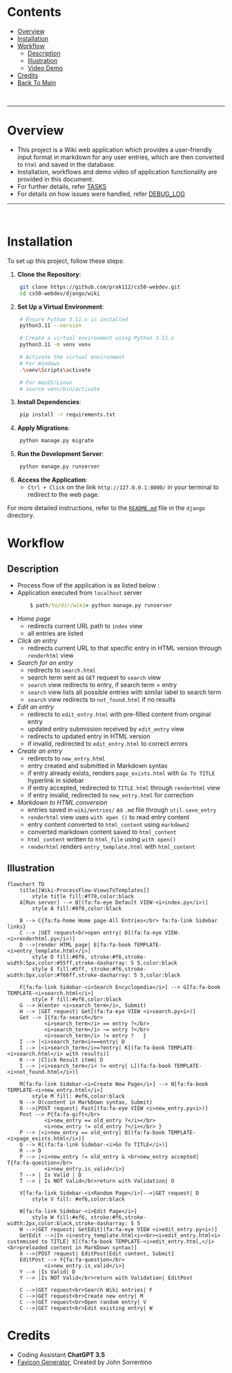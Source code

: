 # Contents
- [Overview](#overview)
- [Installation]()
- [Workflow](#workflow)
    - [Description](#description)
    - [Illustration](#illustration)
    - [Video Demo](https://youtu.be/j7CwADYmysk)
- [Credits](#credits)
- [Back To Main](/django/README.md) 

<br>
<hr>


# Overview
- This project is a Wiki web application which provides a user-friendly input format in markdown for any user entries, which are then converted to `html` and saved in the database.
- Installation, workflows and demo video of application functionality are provided in this document.
- For further details, refer [TASKS](/django/wiki/docs/TASKS.md)
- For details on how issues were handled, refer [DEBUG_LOG](/django//wiki/docs/DEBUG_LOG.md)

<hr>
<br>

# Installation
To set up this project, follow these steps:

1. **Clone the Repository**:
```bash
    git clone https://github.com/prak112/cs50-webdev.git
    cd cs50-webdev/django/wiki
```

2. **Set Up a Virtual Environment**:
```bash
    # Ensure Python 3.11.x is installed
    python3.11 --version

    # Create a virtual environment using Python 3.11.x
    python3.11 -m venv venv

    # Activate the virtual environment
    # For Windows
    .\venv\Scripts\activate

    # For macOS/Linux
    # source venv/bin/activate
```

3. **Install Dependencies**:
```bash
    pip install -r requirements.txt
```

4. **Apply Migrations**:
```bash
    python manage.py migrate
```

5. **Run the Development Server**:
```bash
    python manage.py runserver
```

6. **Access the Application**:
    - `Ctrl + Click` on the link `http://127.0.0.1:8000/` in your terminal to redirect to the web page.

For more detailed instructions, refer to the [`README.md`](/django/README.md) file in the `django` directory.



# Workflow
## Description
- Process flow of the application is as listed below :
- Application executed from `localhost` server
    ```cmd
        $ path/to/dir/wiki> python manage.py runserver
    ```
- *Home page* 
    - redirects current URL path to `index` view
    - all entries are listed
- *Click an entry* 
    - redirects current URL to that specific entry in HTML version through `renderhtml` view
- *Search for an entry* 
    - redirects to `search.html`
    - search term sent as `GET` request to `search` view
    - `search` view redirects to entry, if search term = entry
    - `search` view lists all possible entries with similar label to search term
    - `search` view redirects to `not_found.html` if no results
- *Edit an entry* 
    - redirects to `edit_entry.html` with pre-filled content from original entry
    - updated entry submission received by `edit_entry` view
    - redirects to updated entry in HTML version
    - if invalid, redirected to `edit_entry.html` to correct errors
- *Create an entry* 
    - redirects to `new_entry.html`
    - entry created and submitted in Markdown syntax
    - if entry already exists, renders `page_exists.html` with  `Go To TITLE` hyperlink in sidebar
    - if entry accepted, redirected to `TITLE.html` through `renderhtml` view
    - if entry invalid, redirected to `new_entry.html` for correction
- *Markdown to HTML conversion*
    - entries saved in `wiki/entries/` as `.md` file through `util.save_entry`
    - `renderhtml` view uses `with open ()` to read entry content
    - entry content converted to `html_content` using `markdown2`
    - converted markdown content saved to `html_content`
    - `html_content` written to `html_file` using `with open()`
    - `renderhtml` renders `entry_template.html` with `html_content`


## Illustration
```mermaid
flowchart TD
    title[[Wiki-ProcessFlow-ViewsToTemplates]]
        style title fill:#f78,color:black
    A[Run server] --> B[(fa:fa-eye Default VIEW-<i>index.py</i>)]
        style A fill:#0f0,color:black
    
    B --> C{fa:fa-home Home page-All Entries</br> fa:fa-link Sidebar links}
    C --> |GET request<br>open entry| D[(fa:fa-eye VIEW-<i>renderhtml.py</i>)]
    D -->|render HTML page| E[fa:fa-book TEMPLATE-<i>entry_template.html</i>]
        style D fill:#0f6, stroke:#f6,stroke-width:5px,color:#55ff,stroke-dasharray: 5 5,color:black
        style E fill:#5ff, stroke:#f6,stroke-width:5px,color:#f66ff,stroke-dasharray: 5 5,color:black
    
    F[fa:fa-link Sidebar-<i>Search Encyclopedia</i>] --> G[fa:fa-book TEMPLATE-<i>search.html</i>]
        style F fill:#ef6,color:black
    G --> H(enter <i>search_term</i>, Submit)
    H --> |GET request| Get[(fa:fa-eye VIEW <i>search.py<i>)]
    Get --> I{fa:fa-search</br>
            <i>search_term</i> == entry ?</br>
            <i>search_term</i> ~= entry ?</br>
            <i>search_term</i> != entry ?   }
    I --> |<i>search_term<i>==entry| D
    I --> |<i>search_term</i>=?entry| K[(fa:fa-book TEMPLATE-<i>search.html</i> with results)]
    K --> |Click Result item| D
    I --> |<i>search_term</i> != entry| L[(fa:fa-book TEMPLATE-<i>not_found.html</i>)]

    M[fa:fa-link Sidebar-<i>Create New Page</i>] --> N[fa:fa-book TEMPLATE-<i>new_entry.html</i>]
        style M fill: #ef6,color:black
    N --> O(content in MarkDown syntax, Submit)
    O -->|POST request| Post[(fa:fa-eye VIEW <i>new_entry.py<i>)]
    Post --> P{fa:fa-gift</br>
            <i>new_entry == old_entry ?</i></br>
            <i>new_entry != old_entry ?</i></br> }
    P --> |<i>new_entry == old_entry| Q[(fa:fa-book TEMPLATE-<i>page_exists.html</i>)]
    Q --> R[(fa:fa-link Sidebar-<i>Go To TITLE</i>)]
    R --> D
    P --> |<i>new_entry != old_entry & <br>new_entry accepted| T{fa:fa-question</br> 
            <i>new_entry.is_valid</i>}    
    T --> | Is Valid | D
    T --> | Is NOT Valid</br>return with Validation| O

    V[fa:fa-link Sidebar-<i>Random Page</i>]-->|GET request| D
        style V fill: #ef6,color:black
    
    W[fa:fa-link Sidebar-<i>Edit Page</i>] 
        style W fill:#ef6, stroke:#f6,stroke-width:2px,color:black,stroke-dasharray: 5 5
    W -->|GET request| GetEdit[(fa:fa-eye VIEW <i>edit_entry.py<i>)] 
    GetEdit -->|In <i>entry_template.html<i><br><i>edit_entry.html<i> customised to TITLE| X[(fa:fa-book TEMPLATE-<i>edit_entry.html,</i><br>preloaded content in MarkDown syntax)]
    X -->|POST request| EditPost[Edit content, Submit]
    EditPost --> Y{fa:fa-question</br> 
            <i>new_entry.is_valid</i>}
    Y --> |Is Valid| D 
    Y --> |Is NOT Valid</br>return with Validation| EditPost

    C -->|GET request<br>Search Wiki entries| F
    C -->|GET request<br>Create new entry| M
    C -->|GET request<br>Open random entry| V
    C -->|GET request<br>Edit existing entry| W

```


# Credits
- Coding Assistant **ChatGPT 3.5** 
- [Favicon Generator](https://favicon.io/favicon-generator/), Created by John Sorrentino